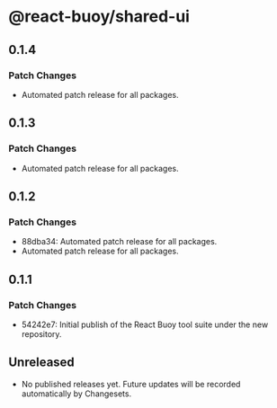 # @react-buoy/shared-ui

## 0.1.4

### Patch Changes

- Automated patch release for all packages.

## 0.1.3

### Patch Changes

- Automated patch release for all packages.

## 0.1.2

### Patch Changes

- 88dba34: Automated patch release for all packages.
- Automated patch release for all packages.

## 0.1.1

### Patch Changes

- 54242e7: Initial publish of the React Buoy tool suite under the new repository.

## Unreleased

- No published releases yet. Future updates will be recorded automatically by Changesets.
